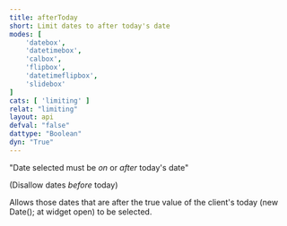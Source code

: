 ```yaml
---
title: afterToday
short: Limit dates to after today's date
modes: [
	'datebox',
	'datetimebox',
	'calbox',
	'flipbox',
	'datetimeflipbox',
	'slidebox'
]
cats: [ 'limiting' ]
relat: "limiting"
layout: api
defval: "false"
dattype: "Boolean"
dyn: "True"
---
```


"Date selected must be *on* or *after* today's date"

(Disallow dates *before* today)

Allows those dates that are after the true value of the client's today
(new Date(); at widget open) to be selected. 
